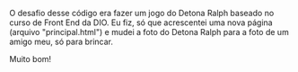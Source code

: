 O desafio desse código era fazer um jogo do Detona Ralph baseado no curso de Front End da DIO. Eu fiz, só que acrescentei uma nova página (arquivo "principal.html") e mudei a foto do Detona Ralph para a foto de um amigo meu, só para brincar.

Muito bom!
